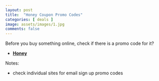 ```yaml
---
layout: post
title:  "Honey Coupon Promo Codes"
categories: [ deals ]
image: assets/images/1.jpg
comments: false
---
```


Before you buy something online, check if there is a promo code for it?

+ **[Honey](https://www.joinhoney.com/explore/)**

Notes:
- check individual sites for email sign up promo codes
